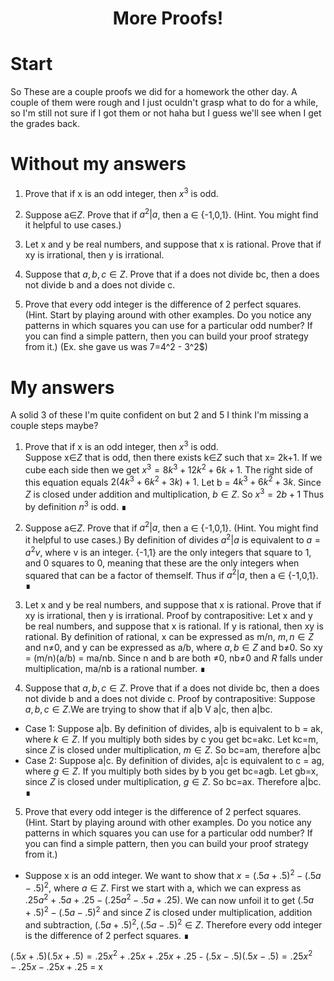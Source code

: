 <center>
<h1>
More Proofs!
</h1>
</center>
<head>
<script src="https://polyfill.io/v3/polyfill.min.js?features=es6"></script>
        <script id="MathJax-script" async src="https://cdn.jsdelivr.net/npm/mathjax@3/es5/tex-mml-chtml.js"></script>
        <script>
        window.MathJax = {
        tex: {
        inlineMath: [['$', '$'], ['\\(', '\\)']]
        }
        };
        </script>
</head>

# Start
So These are a couple proofs we did for a homework the other day. A couple of them were rough and I just oculdn't grasp what to do for a while, so I'm still not sure if I got them or not haha but I guess we'll see when I get the grades back.

# Without my answers
1. Prove that if x is an odd integer, then $x^3$ is odd.

2. Suppose a∈$Z$. Prove that if $a^2|a$, then a ∈ {-1,0,1}. (Hint. You might find it helpful to use cases.)

3. Let x and y be real numbers, and suppose that x is rational. Prove that if xy is irrational, then y is irrational. 

4. Suppose that $a,b,c∈Z$. Prove that if a does not divide bc, then a does not divide b and a does not divide c.

5. Prove that every odd integer is the difference of 2 perfect squares. 
(Hint. Start by playing around with other examples. Do you notice any patterns in which squares you can use for a particular odd number? If you can find a simple pattern, then you can build your proof strategy from it.)
(Ex. she gave us was $7=$4^2 - 3^2$)

# My answers
A solid 3 of these I'm quite confident on but 2 and 5 I think I'm missing a couple steps maybe?

1. Prove that if x is an odd integer, then $x^3$ is odd. </br>
Suppose x∈$Z$ that is odd, then there exists k∈$Z$ such that x= 2k+1. If we cube each side then we get $x^3=8k^3 + 12k^2 + 6k +1$. The right side of this equation equals $2(4k^3 + 6k^2 +3k) + 1$. Let b = $4k^3 + 6k^2 +3k$. Since $Z$ is closed under addition and multiplication, $b∈Z$. So $x^3=2b+1$ Thus by definition $n^3$ is odd. ∎

2. Suppose a∈$Z$. Prove that if $a^2|a$, then a ∈ {-1,0,1}. (Hint. You might find it helpful to use cases.)
By definition of divides $a^2|a$ is equivalent to $a=a^2v$, where v is an integer. {-1,1} are the only integers that square to 1, and 0 squares to 0, meaning that these are the only integers when squared that can be a factor of themself. Thus if $a^2|a$, then a ∈ {-1,0,1}. ∎

3. Let x and y be real numbers, and suppose that x is rational. Prove that if xy is irrational, then y is irrational. 
Proof by contrapositive: Let x and y be real numbers, and suppose that x is rational. If y is rational, then xy is rational. By definition of rational, x can be expressed as m/n, $m,n∈Z$ and n≠0, and y can be expressed as a/b, where $a,b∈Z$ and b≠0. So xy = (m/n)(a/b) = ma/nb. Since n and b are both ≠0, nb≠0 and $R$ falls under multiplication, ma/nb is a rational number. ∎

4. Suppose that $a,b,c∈Z$. Prove that if a does not divide bc, then a does not divide b and a does not divide c. 
Proof by contrapositive: Suppose $a,b,c∈Z$.We are trying to show that  if a|b V a|c, then a|bc. 
- Case 1: Suppose a|b. By definition of divides, a|b is equivalent to b = ak, where $k∈Z$. If you multiply both sides by c you get bc=akc. Let kc=m, since $Z$ is closed under multiplication, $m∈Z$. So bc=am, therefore a|bc
- Case 2: Suppose a|c. By definition of divides, a|c is equivalent to c = ag, where $g∈Z$. If you multiply both sides by b you get bc=agb. Let gb=x, since $Z$ is closed under multiplication, $g∈Z$. So bc=ax.
Therefore a|bc. ∎

5. Prove that every odd integer is the difference of 2 perfect squares. 
(Hint. Start by playing around with other examples. Do you notice any patterns in which squares you can use for a particular odd number? If you can find a simple pattern, then you can build your proof strategy from it.)
- Suppose x is an odd integer. We want to show that $x=(.5a+.5)^2 - (.5a-.5)^2$, where $a∈Z$. First we start with a, which we can express as $.25a^2+.5a+.25 - (.25a^2-.5a+.25)$. We can now unfoil it to get $(.5a+.5)^2-(.5a-.5)^2$ and since $Z$ is closed under multiplication, addition and subtraction, $(.5a+.5)^2,(.5a-.5)^2∈Z$. Therefore every odd integer is the difference of 2 perfect squares. ∎


$(.5x+.5)(.5x+.5)=.25x^2+.25x+.25x+.25$ -
$(.5x-.5)(.5x-.5)=.25x^2-.25x-.25x+.25$
= x